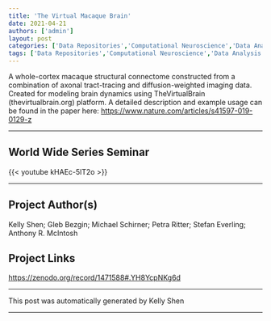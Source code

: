 ```yaml
---
title: 'The Virtual Macaque Brain'
date: 2021-04-21
authors: ['admin']
layout: post
categories: ['Data Repositories','Computational Neuroscience','Data Analysis','Simulations','worldwideseries']
tags: ['Data Repositories','Computational Neuroscience','Data Analysis','Simulations','worldwideseries']
---
```

A whole-cortex macaque structural connectome constructed from a combination of axonal tract-tracing and diffusion-weighted imaging data. Created for modeling brain dynamics using TheVirtualBrain (thevirtualbrain.org) platform. A detailed description and example usage can be found in the paper here: https://www.nature.com/articles/s41597-019-0129-z

***
## World Wide Series Seminar  

{{< youtube kHAEc-5lT2o >}}
  
  ***


## Project Author(s)
Kelly Shen; Gleb Bezgin; Michael Schirner; Petra Ritter; Stefan Everling; Anthony R. McIntosh
## Project Links
https://zenodo.org/record/1471588#.YH8YcpNKg6d
***





This post was automatically generated by
Kelly Shen
***
